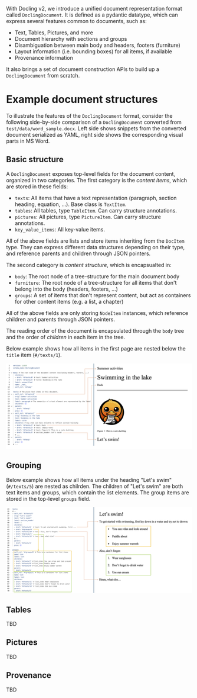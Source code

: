 With Docling v2, we introduce a unified document representation format called `DoclingDocument`. It is defined as a 
pydantic datatype, which can express several features common to documents, such as:

* Text, Tables, Pictures, and more
* Document hierarchy with sections and groups
* Disambiguation between main body and headers, footers (furniture)
* Layout information (i.e. bounding boxes) for all items, if available
* Provenance information

It also brings a set of document construction APIs to build up a `DoclingDocument` from scratch.

# Example document structures

To illustrate the features of the `DoclingDocument` format, consider the following side-by-side comparison of a
`DoclingDocument` converted from `test/data/word_sample.docx`. Left side shows snippets from the converted document 
serialized as YAML, right side shows the corresponding visual parts in MS Word.

## Basic structure

A `DoclingDocument` exposes top-level fields for the document content, organized in two categories. 
The first category is the _content items_, which are stored in these fields:

- `texts`: All items that have a text representation (paragraph, section heading, equation, ...). Base class is `TextItem`.
- `tables`: All tables, type `TableItem`. Can carry structure annotations.
- `pictures`: All pictures, type `PictureItem`. Can carry structure annotations.
- `key_value_items`: All key-value items.

All of the above fields are lists and store items inheriting from the `DocItem` type. They can express different
data structures depending on their type, and reference parents and children through JSON pointers.

The second category is _content structure_, which is encapsualted in:

- `body`: The root node of a tree-structure for the main document body
- `furniture`: The root node of a tree-structure for all items that don't belong into the body (headers, footers, ...)
- `groups`: A set of items that don't represent content, but act as containers for other content items (e.g. a list, a chapter)

All of the above fields are only storing `NodeItem` instances, which reference children and parents 
through JSON pointers. 

The reading order of the document is encapsulated through the `body` tree and the order of _children_ in each item
in the tree.

Below example shows how all items in the first page are nested below the `title` item (`#/texts/1`). 

![doc_hierarchy_1](../assets/docling_doc_hierarchy_1.png)

## Grouping

Below example shows how all items under the heading "Let's swim" (`#/texts/5`) are nested as chilrden. The children of
"Let's swim" are both text items and groups, which contain the list elements. The group items are stored in the 
top-level `groups` field.

![doc_hierarchy_2](../assets/docling_doc_hierarchy_2.png)

## Tables

TBD

## Pictures

TBD

## Provenance

TBD